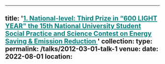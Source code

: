 
---
title:  '<a href="http://jun-jie-sun.github.io/images/600_light_year.png" style="color: teal;">1. National-level: Third Prize in “600 LIGHT YEAR" the 15th National University Student Social Practice and Science Contest on Energy Saving & Emission Reduction </a>'
collection: 
type:
permalink: /talks/2012-03-01-talk-1
venue: 
date: 2022-08-01
location: 
---

